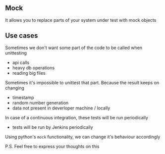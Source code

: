 Mock
----

It allows you to replace parts of your system under test with mock objects

Use cases
---------
Sometimes we don't want some part of the code to be called when unittesting
- api calls
- heavy db operations
- reading big files

Sometimes it's impossible to unittest that part. Because the result keeps on changing
- timestamp
- random number generation
- data not present in deverloper machine / locally

In case of a continuous integration, these tests will be run periodically
- tests will be run by Jenkins periodically

Using python's `mock` functionality, we can change it's behaviour accordingly

P.S. Feel free to express your thoughts on this
